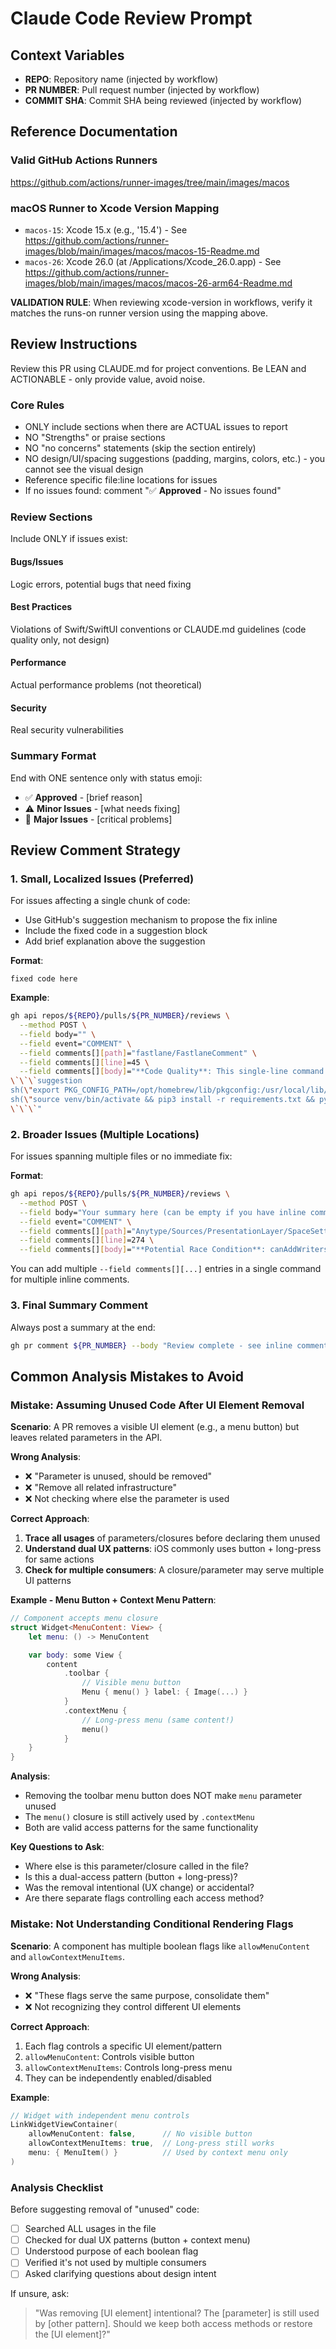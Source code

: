 # Claude Code Review Prompt

## Context Variables
- **REPO**: Repository name (injected by workflow)
- **PR NUMBER**: Pull request number (injected by workflow)
- **COMMIT SHA**: Commit SHA being reviewed (injected by workflow)

## Reference Documentation

### Valid GitHub Actions Runners
https://github.com/actions/runner-images/tree/main/images/macos

### macOS Runner to Xcode Version Mapping
- `macos-15`: Xcode 15.x (e.g., '15.4') - See https://github.com/actions/runner-images/blob/main/images/macos/macos-15-Readme.md
- `macos-26`: Xcode 26.0 (at /Applications/Xcode_26.0.app) - See https://github.com/actions/runner-images/blob/main/images/macos/macos-26-arm64-Readme.md

**VALIDATION RULE**: When reviewing xcode-version in workflows, verify it matches the runs-on runner version using the mapping above.

## Review Instructions

Review this PR using CLAUDE.md for project conventions. Be LEAN and ACTIONABLE - only provide value, avoid noise.

### Core Rules
- ONLY include sections when there are ACTUAL issues to report
- NO "Strengths" or praise sections
- NO "no concerns" statements (skip the section entirely)
- NO design/UI/spacing suggestions (padding, margins, colors, etc.) - you cannot see the visual design
- Reference specific file:line locations for issues
- If no issues found: comment "✅ **Approved** - No issues found"

### Review Sections
Include ONLY if issues exist:

#### Bugs/Issues
Logic errors, potential bugs that need fixing

#### Best Practices
Violations of Swift/SwiftUI conventions or CLAUDE.md guidelines (code quality only, not design)

#### Performance
Actual performance problems (not theoretical)

#### Security
Real security vulnerabilities

### Summary Format
End with ONE sentence only with status emoji:
- ✅ **Approved** - [brief reason]
- ⚠️ **Minor Issues** - [what needs fixing]
- 🚨 **Major Issues** - [critical problems]

## Review Comment Strategy

### 1. Small, Localized Issues (Preferred)
For issues affecting a single chunk of code:
- Use GitHub's suggestion mechanism to propose the fix inline
- Include the fixed code in a suggestion block
- Add brief explanation above the suggestion

**Format**:
```suggestion
fixed code here
```

**Example**:
```bash
gh api repos/${REPO}/pulls/${PR_NUMBER}/reviews \
  --method POST \
  --field body="" \
  --field event="COMMENT" \
  --field comments[][path]="fastlane/FastlaneComment" \
  --field comments[][line]=45 \
  --field comments[][body]="**Code Quality**: This single-line command is fragile. Consider breaking into multiple lines:
\`\`\`suggestion
sh(\"export PKG_CONFIG_PATH=/opt/homebrew/lib/pkgconfig:/usr/local/lib/pkgconfig:\$PKG_CONFIG_PATH\")
sh(\"source venv/bin/activate && pip3 install -r requirements.txt && python3 release-utils/main.py\")
\`\`\`"
```

### 2. Broader Issues (Multiple Locations)
For issues spanning multiple files or no immediate fix:

**Format**:
```bash
gh api repos/${REPO}/pulls/${PR_NUMBER}/reviews \
  --method POST \
  --field body="Your summary here (can be empty if you have inline comments)" \
  --field event="COMMENT" \
  --field comments[][path]="Anytype/Sources/PresentationLayer/SpaceSettings/SpaceSettings/SpaceSettingsViewModel.swift" \
  --field comments[][line]=274 \
  --field comments[][body]="**Potential Race Condition**: canAddWriters is computed using participants array (line 274), but participants is updated asynchronously in startJoiningTask() which runs in parallel with startParticipantTask()."
```

You can add multiple `--field comments[][...]` entries in a single command for multiple inline comments.

### 3. Final Summary Comment
Always post a summary at the end:
```bash
gh pr comment ${PR_NUMBER} --body "Review complete - see inline comments for details"
```

## Common Analysis Mistakes to Avoid

### Mistake: Assuming Unused Code After UI Element Removal

**Scenario**: A PR removes a visible UI element (e.g., a menu button) but leaves related parameters in the API.

**Wrong Analysis**:
- ❌ "Parameter is unused, should be removed"
- ❌ "Remove all related infrastructure"
- ❌ Not checking where else the parameter is used

**Correct Approach**:
1. **Trace all usages** of parameters/closures before declaring them unused
2. **Understand dual UX patterns**: iOS commonly uses button + long-press for same actions
3. **Check for multiple consumers**: A closure/parameter may serve multiple UI patterns

**Example - Menu Button + Context Menu Pattern**:
```swift
// Component accepts menu closure
struct Widget<MenuContent: View> {
    let menu: () -> MenuContent

    var body: some View {
        content
            .toolbar {
                // Visible menu button
                Menu { menu() } label: { Image(...) }
            }
            .contextMenu {
                // Long-press menu (same content!)
                menu()
            }
    }
}
```

**Analysis**:
- Removing the toolbar menu button does NOT make `menu` parameter unused
- The `menu()` closure is still actively used by `.contextMenu`
- Both are valid access patterns for the same functionality

**Key Questions to Ask**:
- Where else is this parameter/closure called in the file?
- Is this a dual-access pattern (button + long-press)?
- Was the removal intentional (UX change) or accidental?
- Are there separate flags controlling each access method?

### Mistake: Not Understanding Conditional Rendering Flags

**Scenario**: A component has multiple boolean flags like `allowMenuContent` and `allowContextMenuItems`.

**Wrong Analysis**:
- ❌ "These flags serve the same purpose, consolidate them"
- ❌ Not recognizing they control different UI elements

**Correct Approach**:
1. Each flag controls a specific UI element/pattern
2. `allowMenuContent`: Controls visible button
3. `allowContextMenuItems`: Controls long-press menu
4. They can be independently enabled/disabled

**Example**:
```swift
// Widget with independent menu controls
LinkWidgetViewContainer(
    allowMenuContent: false,      // No visible button
    allowContextMenuItems: true,  // Long-press still works
    menu: { MenuItem() }          // Used by context menu only
)
```

### Analysis Checklist

Before suggesting removal of "unused" code:
- [ ] Searched ALL usages in the file
- [ ] Checked for dual UX patterns (button + context menu)
- [ ] Understood purpose of each boolean flag
- [ ] Verified it's not used by multiple consumers
- [ ] Asked clarifying questions about design intent

If unsure, ask:
> "Was removing [UI element] intentional? The [parameter] is still used by [other pattern]. Should we keep both access methods or restore the [UI element]?"
